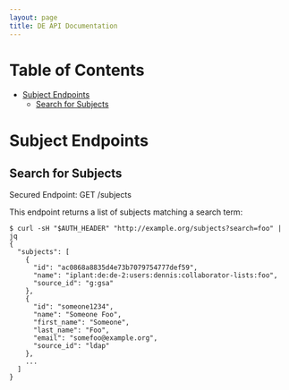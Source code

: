 ```yaml
---
layout: page
title: DE API Documentation
---
```


# Table of Contents

* [Subject Endpoints](#subject-endpoints)
    * [Search for Subjects](#search-for-subjects)

# Subject Endpoints

## Search for Subjects

Secured Endpoint: GET /subjects

This endpoint returns a list of subjects matching a search term:

```
$ curl -sH "$AUTH_HEADER" "http://example.org/subjects?search=foo" | jq
{
  "subjects": [
    {
      "id": "ac0868a8835d4e73b7079754777def59",
      "name": "iplant:de:de-2:users:dennis:collaborator-lists:foo",
      "source_id": "g:gsa"
    },
    {
      "id": "someone1234",
      "name": "Someone Foo",
      "first_name": "Someone",
      "last_name": "Foo",
      "email": "somefoo@example.org",
      "source_id": "ldap"
    },
    ...
  ]
}
```
